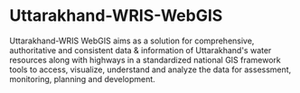 # Uttarakhand-WRIS-WebGIS
Uttarakhand-WRIS WebGIS aims as a solution for comprehensive, authoritative and consistent data &amp; information of Uttarakhand's water resources along with highways in a standardized national GIS framework tools to access, visualize, understand and analyze the data for assessment, monitoring, planning and development.
